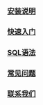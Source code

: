 


### [安装说明](setup.html)
### [快速入门](quick_start.html)
### [SQL语法](sql.html)
### [常见问题](faq.html)
### [联系我们](contact.html)
